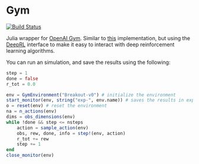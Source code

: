 # Gym

[![Build Status](https://travis-ci.org/etotheipluspi/Gym.jl.svg?branch=master)](https://travis-ci.org/etotheipluspi/Gym.jl)

Julia wrapper for [OpenAI Gym](https://gym.openai.com/).
Similar to [this](https://github.com/tbreloff/OpenAIGym.jl) implementation, but using the [DeepRL](https://github.com/sisl/DeepRL.jl) interface to make it easy to interact with deep
reinforcement learning algorithms. 

You can run an simulation, and save the results using the following:

```julia
step = 1
done = false
r_tot = 0.0

env = GymEnvironment("Breakout-v0") # initialize the environment
start_monitor(env, string("exp-", env.name)) # saves the results in exp-Breakout-v0/
o = reset(env) # reset the environment
na = n_actions(env)                                                  
dims = obs_dimensions(env)
while !done && step <= nsteps                                       
    action = sample_action(env)                                     
    obs, rew, done, info = step!(env, action)                       
    r_tot += rew
    step += 1
end 
close_monitor(env)
```

